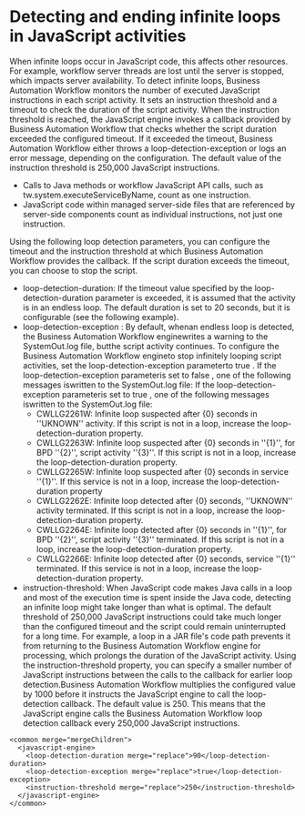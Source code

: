 # Detecting and ending infinite loops in JavaScript activities

When infinite loops occur in JavaScript code, this affects other resources. For example,
workflow server threads are lost until the server is stopped, which impacts server availability. To
detect infinite loops, Business Automation Workflow monitors the number of
executed JavaScript instructions in each script activity. It sets an instruction threshold and a
timeout to check the duration of the script activity. When the instruction threshold is reached, the
JavaScript engine invokes a callback provided by Business Automation Workflow that checks whether the
script duration exceeded the configured timeout. If it exceeded the timeout, Business Automation Workflow either throws a
loop-detection-exception or logs an error message, depending on the
configuration. The default value of the instruction threshold is 250,000 JavaScript instructions.

- Calls to Java methods or workflow JavaScript API calls, such as
tw.system.executeServiceByName, count as one instruction.
- JavaScript code within managed server-side files that are referenced
by server-side components count as individual instructions, not just
one instruction.

Using the following loop detection parameters,
you can configure the timeout and the instruction threshold at which Business Automation Workflow provides
the callback. If the script duration exceeds the timeout, you can
choose to stop the script.

- loop-detection-duration: If the timeout value
specified by the loop-detection-duration parameter
is exceeded, it is assumed that the activity is in an endless loop.
The default duration is set to 20 seconds, but it is configurable
(see the following example).
- loop-detection-exception : By default, whenan endless loop is detected, the Business Automation Workflow enginewrites a warning to the SystemOut.log file, butthe script activity continues. To configure the Business Automation Workflow engineto stop infinitely looping script activities, set the loop-detection-exception parameterto true . If the loop-detection-exception parameteris set to false , one of the following messages iswritten to the SystemOut.log file: If the loop-detection-exception parameteris set to true , one of the following messages iswritten to the SystemOut.log file:
    - CWLLG2261W: Infinite loop suspected after {0} seconds
in ''UKNOWN'' activity. If this script is not in a loop, increase
the loop-detection-duration property.
    - CWLLG2263W: Infinite loop suspected after {0} seconds
in ''{1}'', for BPD ''{2}'', script activity ''{3}''. If this script
is not in a loop, increase the loop-detection-duration property.
    - CWLLG2265W: Infinite loop suspected after {0} seconds
in service ''{1}''. If this service is not in a loop, increase the
loop-detection-duration property
    - CWLLG2262E: Infinite loop detected after {0} seconds,
''UKNOWN'' activity terminated. If this script is not in a loop, increase
the loop-detection-duration property.
    - CWLLG2264E: Infinite loop detected after {0} seconds in
''{1}'', for BPD ''{2}'', script activity ''{3}'' terminated. If this
script is not in a loop, increase the loop-detection-duration property.
    - CWLLG2266E: Infinite loop detected after {0} seconds,
service ''{1}'' terminated. If this service is not in a loop, increase
the loop-detection-duration property.
- instruction-threshold: When JavaScript code makes Java calls in a loop and
most of the execution time is spent inside the Java code, detecting an infinite loop might take
longer than what is optimal. The default threshold of 250,000 JavaScript instructions could take
much longer than the configured timeout and the script could remain uninterrupted for a long time.
For example, a loop in a JAR file's code path prevents it from returning to the Business Automation Workflow engine for processing, which prolongs the
duration of the JavaScript activity. Using the instruction-threshold property,
you can specify a smaller number of JavaScript instructions between the calls to the callback for
earlier loop detection.Business Automation Workflow multiplies
the configured value by 1000 before it instructs the JavaScript engine to call the loop-detection
callback. The default value is 250. This means that the JavaScript engine calls the Business Automation Workflow loop detection callback every 250,000 JavaScript
instructions.

```
<common merge="mergeChildren">                                       
  <javascript-engine>                                                
    <loop-detection-duration merge="replace">90</loop-detection-duration>            
    <loop-detection-exception merge="replace">true</loop-detection-exception>
    <instruction-threshold merge="replace">250</instruction-threshold>        
  </javascript-engine>                                               
</common>
```